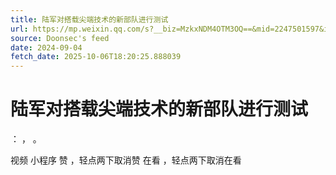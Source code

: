 ```yaml
---
title: 陆军对搭载尖端技术的新部队进行测试
url: https://mp.weixin.qq.com/s?__biz=MzkxNDM4OTM3OQ==&mid=2247501597&idx=4&sn=51a13d229a46eef2a927b09152330a83
source: Doonsec's feed
date: 2024-09-04
fetch_date: 2025-10-06T18:20:25.888039
---
```


# 陆军对搭载尖端技术的新部队进行测试

：
，
。

视频
小程序
赞
，轻点两下取消赞
在看
，轻点两下取消在看